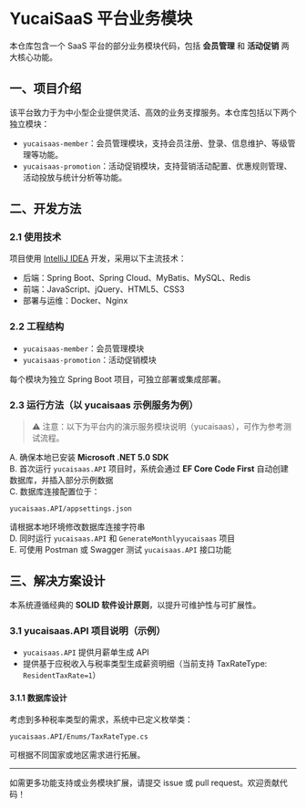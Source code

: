 # YucaiSaaS 平台业务模块

本仓库包含一个 SaaS 平台的部分业务模块代码，包括 **会员管理** 和 **活动促销** 两大核心功能。

## 一、项目介绍

该平台致力于为中小型企业提供灵活、高效的业务支撑服务。本仓库包括以下两个独立模块：

- `yucaisaas-member`：会员管理模块，支持会员注册、登录、信息维护、等级管理等功能。
- `yucaisaas-promotion`：活动促销模块，支持营销活动配置、优惠规则管理、活动投放与统计分析等功能。

## 二、开发方法

### 2.1 使用技术

项目使用 [IntelliJ IDEA](https://www.jetbrains.com/idea/) 开发，采用以下主流技术：

- 后端：Spring Boot、Spring Cloud、MyBatis、MySQL、Redis
- 前端：JavaScript、jQuery、HTML5、CSS3
- 部署与运维：Docker、Nginx

### 2.2 工程结构

- `yucaisaas-member`：会员管理模块
- `yucaisaas-promotion`：活动促销模块

每个模块为独立 Spring Boot 项目，可独立部署或集成部署。

### 2.3 运行方法（以 yucaisaas 示例服务为例）

> ⚠️ 注意：以下为平台内的演示服务模块说明（yucaisaas），可作为参考测试流程。

A. 确保本地已安装 **Microsoft .NET 5.0 SDK**  
B. 首次运行 `yucaisaas.API` 项目时，系统会通过 **EF Core Code First** 自动创建数据库，并插入部分示例数据  
C. 数据库连接配置位于：  
```
yucaisaas.API/appsettings.json
```
请根据本地环境修改数据库连接字符串  
D. 同时运行 `yucaisaas.API` 和 `GenerateMonthlyyucaisaas` 项目  
E. 可使用 Postman 或 Swagger 测试 `yucaisaas.API` 接口功能  

## 三、解决方案设计

本系统遵循经典的 **SOLID 软件设计原则**，以提升可维护性与可扩展性。

### 3.1 yucaisaas.API 项目说明（示例）

- `yucaisaas.API` 提供月薪单生成 API
- 提供基于应税收入与税率类型生成薪资明细（当前支持 TaxRateType: `ResidentTaxRate=1`）

#### 3.1.1 数据库设计

考虑到多种税率类型的需求，系统中已定义枚举类：  
```
yucaisaas.API/Enums/TaxRateType.cs
```

可根据不同国家或地区需求进行拓展。

---

如需更多功能支持或业务模块扩展，请提交 issue 或 pull request。欢迎贡献代码！
